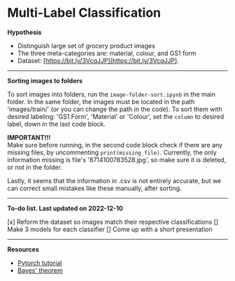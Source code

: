 # Multi-Label Classification

<b>Hypothesis</b>

- Distinguish large set of grocery product images
- The three meta-categories are: material, colour, and GS1 form
- Dataset: [https://bit.ly/3VcqJJP](https://bit.ly/3VcqJJP).

---

<b>Sorting images to folders</b>

To sort images into folders, run the <code>image-folder-sort.ipynb</code> in the main folder. In the same folder, the images must be located in the path 'images/train/' (or you can change the path in the code). To sort them with desired labeling: 'GS1 Form', 'Material' or 'Colour', set the <code>column</code> to desired label, down in the last code block.

<b>IMPORTANT!!!</b> <br>
Make sure before running, in the second code block check if there are any missing files, by uncommenting <code>print(missing_file)</code>. 
Currently, the only information missing is file's '8714100783528.jpg', so make sure it is deleted, or not in the folder.

Lastly, it seems that the information in .csv is not entirely accurate, but we can correct small mistakes like these manually, after sorting.

---

<b>To-do list. Last updated on 2022-12-10</b>

[x] Reform the dataset so images match their respective classifications
[] Make 3 models for each classifier
[] Come up with a short presentation

---

<b>Resources</b>

- [Pytorch tutorial](https://pytorch.org/tutorials/beginner/blitz/cifar10_tutorial.html)
- [Bayes' theorem](https://en.wikipedia.org/wiki/Bayes%27_theorem)

